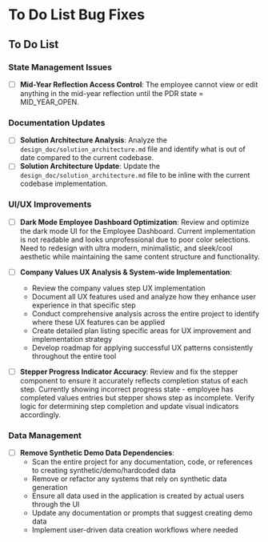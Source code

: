 # To Do List Bug Fixes

## To Do List

### State Management Issues

- [ ] **Mid-Year Reflection Access Control**: The employee cannot view or edit anything in the mid-year reflection until the PDR state = MID_YEAR_OPEN.

### Documentation Updates

- [ ] **Solution Architecture Analysis**: Analyze the `design_doc/solution_architecture.md` file and identify what is out of date compared to the current codebase.
- [ ] **Solution Architecture Update**: Update the `design_doc/solution_architecture.md` file to be inline with the current codebase implementation.

### UI/UX Improvements

- [ ] **Dark Mode Employee Dashboard Optimization**: Review and optimize the dark mode UI for the Employee Dashboard. Current implementation is not readable and looks unprofessional due to poor color selections. Need to redesign with ultra modern, minimalistic, and sleek/cool aesthetic while maintaining the same content structure and functionality.

- [ ] **Company Values UX Analysis & System-wide Implementation**: 
  - Review the company values step UX implementation
  - Document all UX features used and analyze how they enhance user experience in that specific step
  - Conduct comprehensive analysis across the entire project to identify where these UX features can be applied
  - Create detailed plan listing specific areas for UX improvement and implementation strategy
  - Develop roadmap for applying successful UX patterns consistently throughout the entire tool

- [ ] **Stepper Progress Indicator Accuracy**: Review and fix the stepper component to ensure it accurately reflects completion status of each step. Currently showing incorrect progress state - employee has completed values entries but stepper shows step as incomplete. Verify logic for determining step completion and update visual indicators accordingly.

### Data Management

- [ ] **Remove Synthetic Demo Data Dependencies**: 
  - Scan the entire project for any documentation, code, or references to creating synthetic/demo/hardcoded data
  - Remove or refactor any systems that rely on synthetic data generation
  - Ensure all data used in the application is created by actual users through the UI
  - Update any documentation or prompts that suggest creating demo data
  - Implement user-driven data creation workflows where needed

